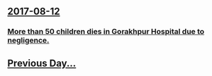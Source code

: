 ## [2017-08-12](/news/2017/08/12/index.md)

### [ More than 50 children dies in Gorakhpur Hospital due to negligence. ](/news/2017/08/12/more-than-50-children-dies-in-gorakhpur-hospital-due-to-negligence.md)
## [Previous Day...](/news/2017/08/11/index.md)

